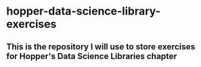 # hopper-data-science-library-exercises

## This is the repository I will use to store exercises for Hopper's Data Science Libraries chapter

